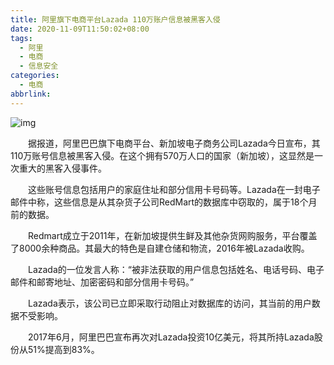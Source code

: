```yaml
---
title: 阿里旗下电商平台Lazada 110万账户信息被黑客入侵
date: 2020-11-09T11:50:02+08:00
tags:
  - 阿里
  - 电商
  - 信息安全
categories:
  - 电商
abbrlink:
---
```


![img](https://cdn.jsdelivr.net/gh/yakeing/Documentation@main/Hexo/images/d451-kcieyvy8655450.jpg)

　　据报道，阿里巴巴旗下电商平台、新加坡电子商务公司Lazada今日宣布，其110万账号信息被黑客入侵。在这个拥有570万人口的国家（新加坡），这显然是一次重大的黑客入侵事件。

　　这些账号信息包括用户的家庭住址和部分信用卡号码等。Lazada在一封电子邮件中称，这些信息是从其杂货子公司RedMart的数据库中窃取的，属于18个月前的数据。

　　Redmart成立于2011年，在新加坡提供生鲜及其他杂货网购服务，平台覆盖了8000余种商品。其最大的特色是自建仓储和物流，2016年被Lazada收购。

　　Lazada的一位发言人称：“被非法获取的用户信息包括姓名、电话号码、电子邮件和邮寄地址、加密密码和部分信用卡号码。”

　　Lazada表示，该公司已立即采取行动阻止对数据库的访问，其当前的用户数据不受影响。

　　2017年6月，阿里巴巴宣布再次对Lazada投资10亿美元，将其所持Lazada股份从51%提高到83%。